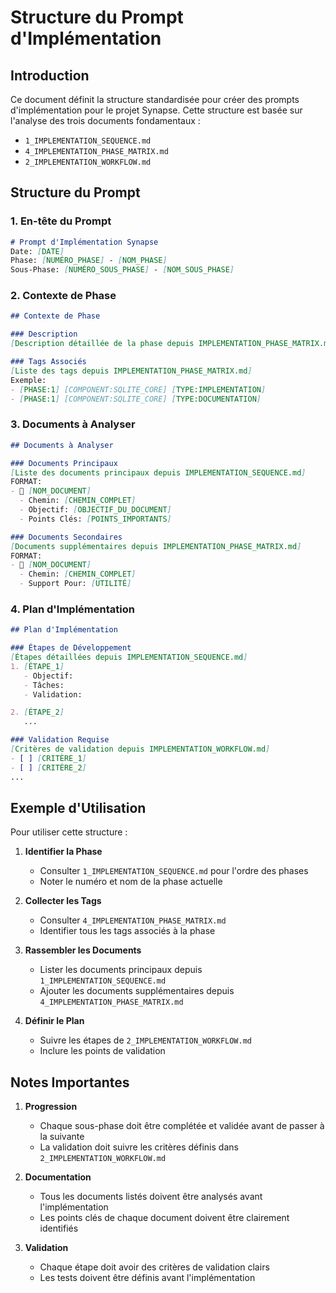 # Structure du Prompt d'Implémentation

## Introduction
Ce document définit la structure standardisée pour créer des prompts d'implémentation pour le projet Synapse. Cette structure est basée sur l'analyse des trois documents fondamentaux :
- `1_IMPLEMENTATION_SEQUENCE.md`
- `4_IMPLEMENTATION_PHASE_MATRIX.md`
- `2_IMPLEMENTATION_WORKFLOW.md`

## Structure du Prompt

### 1. En-tête du Prompt
```markdown
# Prompt d'Implémentation Synapse
Date: [DATE]
Phase: [NUMÉRO_PHASE] - [NOM_PHASE]
Sous-Phase: [NUMÉRO_SOUS_PHASE] - [NOM_SOUS_PHASE]
```

### 2. Contexte de Phase
```markdown
## Contexte de Phase

### Description
[Description détaillée de la phase depuis IMPLEMENTATION_PHASE_MATRIX.md]

### Tags Associés
[Liste des tags depuis IMPLEMENTATION_PHASE_MATRIX.md]
Exemple:
- [PHASE:1] [COMPONENT:SQLITE_CORE] [TYPE:IMPLEMENTATION]
- [PHASE:1] [COMPONENT:SQLITE_CORE] [TYPE:DOCUMENTATION]
```

### 3. Documents à Analyser
```markdown
## Documents à Analyser

### Documents Principaux
[Liste des documents principaux depuis IMPLEMENTATION_SEQUENCE.md]
FORMAT:
- 📄 [NOM_DOCUMENT]
  - Chemin: [CHEMIN_COMPLET]
  - Objectif: [OBJECTIF_DU_DOCUMENT]
  - Points Clés: [POINTS_IMPORTANTS]

### Documents Secondaires
[Documents supplémentaires depuis IMPLEMENTATION_PHASE_MATRIX.md]
FORMAT:
- 📄 [NOM_DOCUMENT]
  - Chemin: [CHEMIN_COMPLET]
  - Support Pour: [UTILITÉ]
```

### 4. Plan d'Implémentation
```markdown
## Plan d'Implémentation

### Étapes de Développement
[Étapes détaillées depuis IMPLEMENTATION_SEQUENCE.md]
1. [ÉTAPE_1]
   - Objectif:
   - Tâches:
   - Validation:

2. [ÉTAPE_2]
   ...

### Validation Requise
[Critères de validation depuis IMPLEMENTATION_WORKFLOW.md]
- [ ] [CRITÈRE_1]
- [ ] [CRITÈRE_2]
...
```

## Exemple d'Utilisation

Pour utiliser cette structure :

1. **Identifier la Phase**
   - Consulter `1_IMPLEMENTATION_SEQUENCE.md` pour l'ordre des phases
   - Noter le numéro et nom de la phase actuelle

2. **Collecter les Tags**
   - Consulter `4_IMPLEMENTATION_PHASE_MATRIX.md`
   - Identifier tous les tags associés à la phase

3. **Rassembler les Documents**
   - Lister les documents principaux depuis `1_IMPLEMENTATION_SEQUENCE.md`
   - Ajouter les documents supplémentaires depuis `4_IMPLEMENTATION_PHASE_MATRIX.md`

4. **Définir le Plan**
   - Suivre les étapes de `2_IMPLEMENTATION_WORKFLOW.md`
   - Inclure les points de validation

## Notes Importantes

1. **Progression**
   - Chaque sous-phase doit être complétée et validée avant de passer à la suivante
   - La validation doit suivre les critères définis dans `2_IMPLEMENTATION_WORKFLOW.md`

2. **Documentation**
   - Tous les documents listés doivent être analysés avant l'implémentation
   - Les points clés de chaque document doivent être clairement identifiés

3. **Validation**
   - Chaque étape doit avoir des critères de validation clairs
   - Les tests doivent être définis avant l'implémentation
